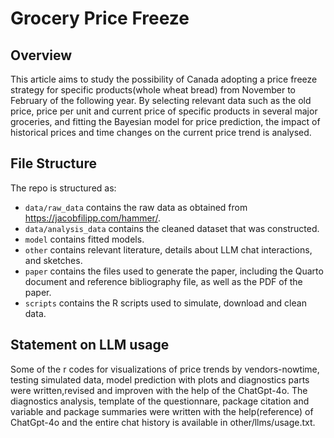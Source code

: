 # Grocery Price Freeze

## Overview

This article aims to study the possibility of Canada adopting a price freeze strategy for specific products(whole wheat bread) from November to February of the following year. By selecting relevant data such as the old price, price per unit and current price of specific products in several major groceries, and fitting the Bayesian model for price prediction, the impact of historical prices and time changes on the current price trend is analysed.


## File Structure

The repo is structured as:

-   `data/raw_data` contains the raw data as obtained from https://jacobfilipp.com/hammer/.
-   `data/analysis_data` contains the cleaned dataset that was constructed.
-   `model` contains fitted models. 
-   `other` contains relevant literature, details about LLM chat interactions, and sketches.
-   `paper` contains the files used to generate the paper, including the Quarto document and reference bibliography file, as well as the PDF of the paper. 
-   `scripts` contains the R scripts used to simulate, download and clean data.


## Statement on LLM usage

Some of the r codes for visualizations of price trends by vendors-nowtime, testing simulated data, model prediction with plots and diagnostics parts were written,revised and improven with the help of the ChatGpt-4o. The diagnostics analysis, template of the questionnare, package citation and variable and package summaries were written with the help(reference) of ChatGpt-4o and the entire chat history is available in other/llms/usage.txt.

